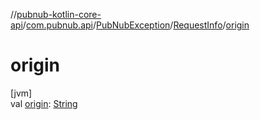 //[pubnub-kotlin-core-api](../../../../index.md)/[com.pubnub.api](../../index.md)/[PubNubException](../index.md)/[RequestInfo](index.md)/[origin](origin.md)

# origin

[jvm]\
val [origin](origin.md): [String](https://kotlinlang.org/api/core/kotlin-stdlib/kotlin/-string/index.html)
